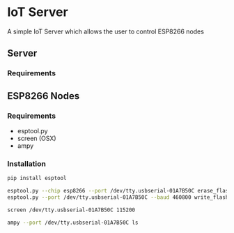 # IoT Server

A simple IoT Server which allows the user to control ESP8266 nodes

## Server

### Requirements

## ESP8266 Nodes

### Requirements

- esptool.py
- screen (OSX)
- ampy

### Installation

```bash
pip install esptool

esptool.py --chip esp8266 --port /dev/tty.usbserial-01A7B50C erase_flash
esptool.py --port /dev/tty.usbserial-01A7B50C --baud 460800 write_flash --flash_size=detect 0 ~/Downloads/esp8266-20210418-v1.15.bin

screen /dev/tty.usbserial-01A7B50C 115200

ampy --port /dev/tty.usbserial-01A7B50C ls
```

